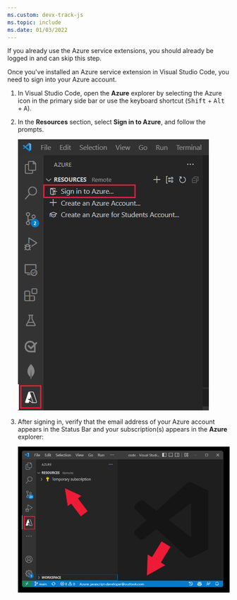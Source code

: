 ```yaml
---
ms.custom: devx-track-js
ms.topic: include
ms.date: 01/03/2022
---
```


If you already use the Azure service extensions, you should already be logged in and can skip this step. 

Once you've installed an Azure service extension in Visual Studio Code, you need to sign into your Azure account. 

1. In Visual Studio Code, open the **Azure** explorer by selecting the Azure icon in the primary side bar or use the keyboard shortcut (<kbd>Shift</kbd> + <kbd>Alt</kbd> + <kbd>A</kbd>).
1. In the **Resources** section, select **Sign in to Azure**, and follow the prompts.

    ![Sign in to Azure through VS Code](../media/deploy-azure/azure-sign-in.png)

2. After signing in, verify that the email address of your Azure account appears in the Status Bar and your subscription(s) appears in the **Azure** explorer:
    
    ![VS Code Azure explorer showing subscriptions](../media/deploy-azure/azure-subscription-view.png)
